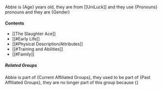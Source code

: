 Abbie is {Age} years old, they are from [[UniLuck]] and they use {Pronouns} pronouns and they are {Gender}
#### Contents
- [[The Slaughter Ace]]
- [[#Early Life]]
- [[#Physical Description/Attributes]]
- [[#Training and Abilities]]
- [[#Family]]

##### Related Groups
Abbie is part of {Current Affiliated Groups}, they used to be part of {Past Affiliated Groups}, they are no longer part of this group because {}